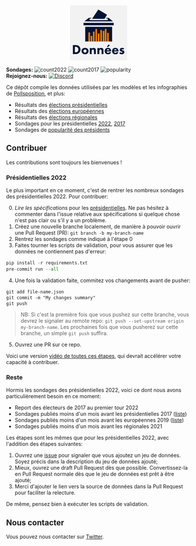 <p align="center">
  <img src="https://raw.githubusercontent.com/pollsposition/data/main/.github/logo.png" height=150>
</p>

**Sondages:** ![count2022](https://img.shields.io/endpoint?url=https://gist.githubusercontent.com/rlouf/51a78df74e3aeaa07fe17c83eb0608fb/raw/2022.json) 
![count2017](https://img.shields.io/endpoint?url=https://gist.githubusercontent.com/rlouf/51a78df74e3aeaa07fe17c83eb0608fb/raw/2017.json) 
![popularity](https://img.shields.io/endpoint?url=https://gist.githubusercontent.com/rlouf/51a78df74e3aeaa07fe17c83eb0608fb/raw/popularity.json)  
**Rejoignez-nous:** [![Discord](https://badgen.net/badge/icon/discord?icon=discord&label)](https://t.co/5imMnlOOY1?amp=1)

Ce dépôt compile les données utilisées par les modèles et les infographies de
[Pollsposition](https://twitter.com/pollsposition), et plus:

- Résultats des [élections présidentielles](https://raw.githubusercontent.com/pollsposition/data/main/resultats/presidentielles.json)
- Résultats des [élections européennes](https://raw.githubusercontent.com/pollsposition/data/main/resultats/europeennes.json)
- Résultats des [élections régionales](https://raw.githubusercontent.com/pollsposition/data/main/resultats/regionales.json)
- Sondages pour les présidentielles [2022](https://raw.githubusercontent.com/pollsposition/data/main/sondages/presidentielles_2022.json), [2017](https://raw.githubusercontent.com/pollsposition/data/main/sondages/presidentielles_2017.json)
- Sondages de [popularité des présidents](https://raw.githubusercontent.com/pollsposition/data/main/sondages/popularite.csv)

## Contribuer

Les contributions sont toujours les bienvenues !

### Présidentielles 2022

Le plus important en ce moment, c'est de rentrer les nombreux sondages des présidentielles 2022. 
Pour contribuer:

0. *Lire les spécifications* pour les [présidentielles](https://github.com/pollsposition/data/issues/35). Ne pas hésitez à commenter dans l'issue relative aux spécifications si quelque chose n'est pas clair ou s'il y a un problème.
1. Créez une nouvelle branche localement, de manière à pouvoir ouvrir une Pull Request (PR): `git branch -b my-branch-name`
2. Rentrez les sondages comme indiqué à l'étape 0
3. Faites tourner les scripts de validation, pour vous assurer que les données ne contiennent pas d'erreur:
``` python
pip install -r requirements.txt
pre-commit run --all
```
4. Une fois la validation faite, commitez vos changements avant de pusher:
```console
git add file-name.json
git commit -m "My changes summary"
git push
```
> NB: Si c'est la première fois que vous pushez sur cette branche, vous devrez le signaler au remote repo: `git push --set-upstream origin my-branch-name`. Les prochaines fois que vous pusherez sur cette branche, un simple `git push` suffira.

5. Ouvrez une PR sur ce repo.

Voici une version [vidéo de toutes ces étapes](https://drive.google.com/file/d/1q9wbM51n7pon_5V7SZla5KK6tXJGqZ38/view?usp=sharing), qui devrait accélérer votre capacité à contribuer.

### Reste

Hormis les sondages des présidentielles 2022, voici ce dont nous avons particulièrement besoin en ce moment:

- Report des électeurs de 2017 au premier tour 2022
- Sondages publiés moins d'un mois avant les présidentielles 2017 ([liste](https://github.com/pollsposition/data/issues/31))
- Sondages publiés moins d'un mois avant les européennes 2019 ([liste](https://github.com/pollsposition/data/issues/32))
- Sondages publiés moins d'un mois avant les régionales 2021

Les étapes sont les mêmes que pour les présidentielles 2022, avec l'addition des étapes suivantes:

1. Ouvrez une [issue](https://github.com/pollsposition/data/issues) pour signaler que vous ajoutez un jeu de données. Soyez précis dans la description du jeu de données ajouté;
2. Mieux, ouvrez une draft Pull Request dès que possible. Convertissez-la en Pull Request normale dès que le jeu de données est prêt à être ajouté;
3. Merci d'ajouter le lien vers la source de données dans la Pull Request pour faciliter la relecture.

De même, pensez bien à exécuter les scripts de validation.

## Nous contacter

Vous pouvez nous contacter sur [Twitter](https://twitter.com/pollsposition).
